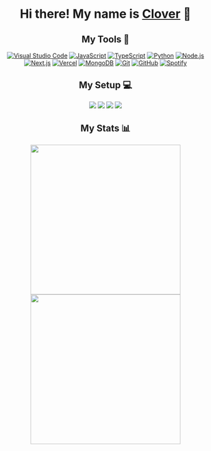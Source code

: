<h1 align="center">Hi there! My name is <a href="https://clover.gmbh/">Clover</a> 👋</h1>

<h2 align="center">My Tools 🔧</h2>
<p align="center">
    <a href="https://code.visualstudio.com/" target="_blank"><img alt="Visual Studio Code" src="https://img.shields.io/badge/Visual_Studio_Code-0078D4?style=for-the-badge&logo=visual%20studio%20code&logoColor=white" /></a>
    <a href="https://www.javascript.com/" target="_blank"><img alt="JavaScript" src="https://img.shields.io/badge/JavaScript-323330?style=for-the-badge&logo=javascript&logoColor=F7DF1E" /></a>
    <a href="https://www.typescriptlang.org/" target="_blank"><img alt="TypeScript" src="https://img.shields.io/badge/TypeScript-007ACC?style=for-the-badge&logo=typescript&logoColor=white" /></a>
    <a href="https://www.python.org/" target="_blank"><img alt="Python" src="https://img.shields.io/badge/Python-FFD43B?style=for-the-badge&logo=python&logoColor=blue" /></a>
    <a href="https://nodejs.org/" target="_blank"><img alt="Node.js" src="https://img.shields.io/badge/Node.js-339933?style=for-the-badge&logo=nodedotjs&logoColor=white" /></a>
    <a href="https://nextjs.org/" target="_blank"><img alt="Next.js" src="https://img.shields.io/badge/next.js-000000?style=for-the-badge&logo=nextdotjs&logoColor=white" /></a>
    <a href="https://vercel.com/" target="_blank"><img alt="Vercel" src="https://img.shields.io/badge/Vercel-000000?style=for-the-badge&logo=vercel&logoColor=white" /></a>
    <a href="https://www.mongodb.com/" target="_blank"><img alt="MongoDB" src="https://img.shields.io/badge/MongoDB-4EA94B?style=for-the-badge&logo=mongodb&logoColor=white" /></a>
    <a href="https://git-scm.com/" target="_blank"><img alt="Git" src="https://img.shields.io/badge/GIT-E44C30?style=for-the-badge&logo=git&logoColor=white" /></a>
    <a href="https://github.com/" target="_blank"><img alt="GitHub" src="https://img.shields.io/badge/GitHub-100000?style=for-the-badge&logo=github&logoColor=white" /></a>
    <a href="https://www.spotify.com/" target="_blank"><img alt="Spotify" src="https://img.shields.io/badge/Spotify-1ED760?&style=for-the-badge&logo=spotify&logoColor=white" /></a>
</p>

<h2 align="center">My Setup 💻</h2>
<p align="center">
    <img src="https://img.shields.io/badge/Zorin%20OS-0CC1F3?style=for-the-badge&logo=zorin&logoColor=white" />
    <img src="https://img.shields.io/badge/intel-core%20i7%209700-%230071C5.svg?&style=for-the-badge&logo=intel&logoColor=white" />
    <img src="https://img.shields.io/badge/RAM-32GB-%230071C5.svg?&style=for-the-badge&logoColor=white" />
    <img src="https://img.shields.io/badge/nvidia-rtx%202070%20SUPER-%2376B900.svg?&style=for-the-badge&logo=nvidia&logoColor=white" />
</p>

<h2 align="center">My Stats 📊</h2>
<p align="center">
  <a href="https://github.com/SmollClover"><img align="center" src="https://github-readme-stats.vercel.app/api?username=SmollClover&show_icons=true&count_private=true&theme=dracula" width="350"></a>
  <a href="https://github.com/SmollClover"><img align="center"  src="https://github-readme-stats.vercel.app/api/top-langs/?username=SmollClover&layout=compact&theme=dracula" width="350"></a>
</p>
